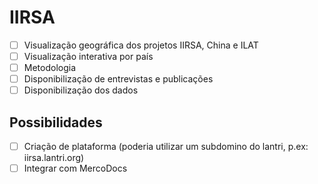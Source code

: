 # IIRSA



- [ ] Visualização geográfica dos projetos IIRSA, China e ILAT
- [ ] Visualização interativa por país
- [ ] Metodologia
- [ ] Disponibilização de entrevistas e publicações
- [ ] Disponibilização dos dados

## Possibilidades

- [ ] Criação de plataforma (poderia utilizar um subdomino do lantri, p.ex: iirsa.lantri.org)
- [ ] Integrar com MercoDocs
